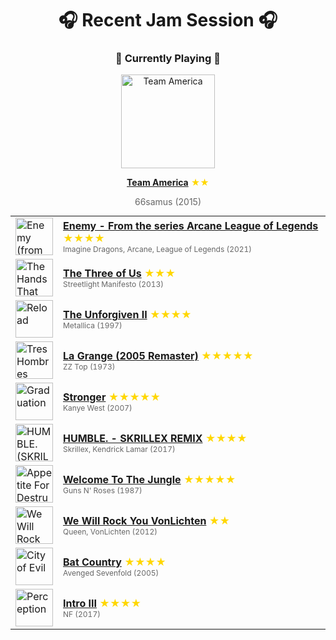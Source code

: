 <div align='center'>

# 🎧 Recent Jam Session 🎧

<h3>🎵 Currently Playing 🎵</h3>

<a href="https://open.spotify.com/track/1Cypi3PfQ2WtlrrGmIspOH"><img src="https://i.scdn.co/image/ab67616d0000b273466fc9a7637da16e7aa4cc6e" width="150" height="150" alt="Team America" /></a>

<b><a href="https://open.spotify.com/track/1Cypi3PfQ2WtlrrGmIspOH">Team America</a></b><span style="color: gold;"> ★★</span>

<span style="color: #666;">66samus (2015)</span>

<table style='margin: 0 auto; max-width: 550px;'>
<tr>
<td width="60"><a href="https://open.spotify.com/track/5UlnuulVAVmmesw4VzqHdG"><img src="https://i.scdn.co/image/ab67616d0000b27337706d3b594fa52d5a1ef026" width="60" height="60" alt="Enemy (from the series Arcane League of Legends)" /></a></td>
<td><b><a href="https://open.spotify.com/track/5UlnuulVAVmmesw4VzqHdG">Enemy - From the series Arcane League of Legends</a></b> <span style="color: gold;"> ★★★★</span><br><span style="font-size: 12px; color: #666;">Imagine Dragons, Arcane, League of Legends (2021)</span></td>
</tr>
<tr>
<td width="60"><a href="https://open.spotify.com/track/2xrRBqEanoBaA0tOgYy18V"><img src="https://i.scdn.co/image/ab67616d0000b2739f613468da45d75bac9cb546" width="60" height="60" alt="The Hands That Thieve" /></a></td>
<td><b><a href="https://open.spotify.com/track/2xrRBqEanoBaA0tOgYy18V">The Three of Us</a></b> <span style="color: gold;"> ★★★</span><br><span style="font-size: 12px; color: #666;">Streetlight Manifesto (2013)</span></td>
</tr>
<tr>
<td width="60"><a href="https://open.spotify.com/track/0IGXkVRn0uCsgn4FvIfpgB"><img src="https://i.scdn.co/image/ab67616d0000b273a49eff6d64cafc2551553380" width="60" height="60" alt="Reload" /></a></td>
<td><b><a href="https://open.spotify.com/track/0IGXkVRn0uCsgn4FvIfpgB">The Unforgiven II</a></b> <span style="color: gold;"> ★★★★</span><br><span style="font-size: 12px; color: #666;">Metallica (1997)</span></td>
</tr>
<tr>
<td width="60"><a href="https://open.spotify.com/track/0u6JFVn0KHHlidZxNL9gVE"><img src="https://i.scdn.co/image/ab67616d0000b273db9c5945ce3a3f873695d18a" width="60" height="60" alt="Tres Hombres (Expanded 2006 Remaster)" /></a></td>
<td><b><a href="https://open.spotify.com/track/0u6JFVn0KHHlidZxNL9gVE">La Grange (2005 Remaster)</a></b> <span style="color: gold;"> ★★★★★</span><br><span style="font-size: 12px; color: #666;">ZZ Top (1973)</span></td>
</tr>
<tr>
<td width="60"><a href="https://open.spotify.com/track/0j2T0R9dR9qdJYsB7ciXhf"><img src="https://i.scdn.co/image/ab67616d0000b27326f7f19c7f0381e56156c94a" width="60" height="60" alt="Graduation" /></a></td>
<td><b><a href="https://open.spotify.com/track/0j2T0R9dR9qdJYsB7ciXhf">Stronger</a></b> <span style="color: gold;"> ★★★★★</span><br><span style="font-size: 12px; color: #666;">Kanye West (2007)</span></td>
</tr>
<tr>
<td width="60"><a href="https://open.spotify.com/track/65ES1qwOB577ZnTkizMXJJ"><img src="https://i.scdn.co/image/ab67616d0000b273bd01ceabd584855b2edd838d" width="60" height="60" alt="HUMBLE. (SKRILLEX REMIX)" /></a></td>
<td><b><a href="https://open.spotify.com/track/65ES1qwOB577ZnTkizMXJJ">HUMBLE. - SKRILLEX REMIX</a></b> <span style="color: gold;"> ★★★★</span><br><span style="font-size: 12px; color: #666;">Skrillex, Kendrick Lamar (2017)</span></td>
</tr>
<tr>
<td width="60"><a href="https://open.spotify.com/track/0G21yYKMZoHa30cYVi1iA8"><img src="https://i.scdn.co/image/ab67616d0000b27321ebf49b3292c3f0f575f0f5" width="60" height="60" alt="Appetite For Destruction" /></a></td>
<td><b><a href="https://open.spotify.com/track/0G21yYKMZoHa30cYVi1iA8">Welcome To The Jungle</a></b> <span style="color: gold;"> ★★★★★</span><br><span style="font-size: 12px; color: #666;">Guns N' Roses (1987)</span></td>
</tr>
<tr>
<td width="60"><a href="https://open.spotify.com/track/2nGbqswvRnByhSdtx9egGH"><img src="https://i.scdn.co/image/ab67616d0000b273eba27a544f660024655d31cd" width="60" height="60" alt="We Will Rock You VonLichten" /></a></td>
<td><b><a href="https://open.spotify.com/track/2nGbqswvRnByhSdtx9egGH">We Will Rock You VonLichten</a></b> <span style="color: gold;"> ★★</span><br><span style="font-size: 12px; color: #666;">Queen, VonLichten (2012)</span></td>
</tr>
<tr>
<td width="60"><a href="https://open.spotify.com/track/3sHH7lklbfpcraDDvYnjo7"><img src="https://i.scdn.co/image/ab67616d0000b27391b3adb195fd4017fd3d6400" width="60" height="60" alt="City of Evil" /></a></td>
<td><b><a href="https://open.spotify.com/track/3sHH7lklbfpcraDDvYnjo7">Bat Country</a></b> <span style="color: gold;"> ★★★★</span><br><span style="font-size: 12px; color: #666;">Avenged Sevenfold (2005)</span></td>
</tr>
<tr>
<td width="60"><a href="https://open.spotify.com/track/6e56CkYWD3JO6ovFZBA8po"><img src="https://i.scdn.co/image/ab67616d0000b273cd733919ee57d0cc466e152f" width="60" height="60" alt="Perception" /></a></td>
<td><b><a href="https://open.spotify.com/track/6e56CkYWD3JO6ovFZBA8po">Intro III</a></b> <span style="color: gold;"> ★★★★</span><br><span style="font-size: 12px; color: #666;">NF (2017)</span></td>
</tr>
</table>
</div>

